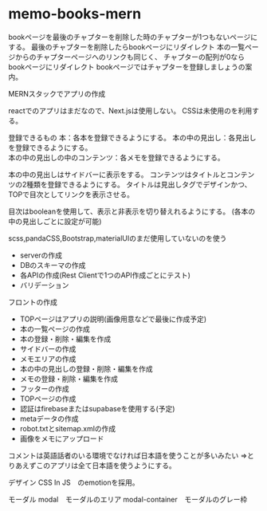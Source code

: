 # memo-books-mern

bookページを最後のチャプターを削除した時のチャプターが1つもないページにする。
最後のチャプターを削除したらbookページにリダイレクト
本の一覧ページからのチャプターページへのリンクも同じく、
チャプターの配列が0ならbookページにリダイレクト
bookページではチャプターを登録しましょうの案内。




MERNスタックでアプリの作成

reactでのアプリはまだなので、Next.jsは使用しない。
CSSは未使用のを利用する。


登録できるもの
本：各本を登録できるようにする。
    本の中の見出し：各見出しを登録できるようにする。    
        本の中の見出しの中のコンテンツ：各メモを登録できるようにする。

本の中の見出しはサイドバーに表示をする。
コンテンツはタイトルとコンテンツの2種類を登録できるようにする。
タイトルは見出しタグでデザインかつ、TOPで目次としてリンクを表示させる。

目次はbooleanを使用して、表示と非表示を切り替えれるようにする。
(各本の中の見出しごとに設定が可能)

scss,pandaCSS,Bootstrap,materialUIのまだ使用していないのを使う

- serverの作成
- DBのスキーマの作成
- 各APIの作成(Rest Clientで1つのAPI作成ごとにテスト)
- バリデーション

フロントの作成
- TOPページはアプリの説明(画像用意などで最後に作成予定)
- 本の一覧ページの作成
- 本の登録・削除・編集を作成
- サイドバーの作成
- メモエリアの作成
- 本の中の見出しの登録・削除・編集を作成
- メモの登録・削除・編集を作成
- フッターの作成
- TOPページの作成
- 認証はfirebaseまたはsupabaseを使用する(予定)
- metaデータの作成
- robot.txtとsitemap.xmlの作成
- 画像をメモにアップロード

コメントは英語話者のいる環境でなければ日本語を使うことが多いみたい
⇒とりあえずこのアプリは全て日本語を使うようにする。








デザイン
CSS In JS　のemotionを採用。

モーダル
modal　モーダルのエリア
modal-container　モーダルのグレー枠